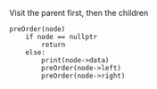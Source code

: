 Visit the parent first, then the children

```
preOrder(node)
	if node == nullptr
		return
	else:
		print(node->data)
		preOrder(node->left)
		preOrder(node->right)

```